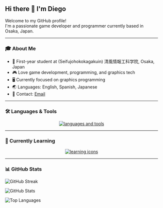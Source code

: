 ## Hi there 👋 I'm Diego

Welcome to my GitHub profile!  
I'm a passionate game developer and programmer currently based in Osaka, Japan.

---

### 🎓 About Me

- 🏫 First-year student at (Seifujohokokagakuin) 清風情報工科学院, Osaka, Japan
- 🎮 Love game development, programming, and graphics tech
- 🖥️ Currently focused on graphics programming
- 🌏 Languages: English, Spanish, Japanese
- 📧 Contact: [Email](mailto:diegomartj03@gmail.com)

---

### 🛠️ Languages & Tools

<p align="center">
  <a href="https://skillicons.dev">
    <img src="https://skillicons.dev/icons?i=c,cpp,cs,py,git,dotnet,html,css,js" alt="languages and tools"/>
  </a>
</p>

---

### 🚀 Currently Learning

<p align="center">
  <a href="https://skillicons.dev">
    <img src="https://skillicons.dev/icons?i=godot,unity,unreal,windows" alt="learning icons"/>
  </a>
</p>

---
<!--
### 🏆 Projects & Achievements

- **[Your Coolest Project](#)** – Short description here (update with your actual projects!)
- **[Another Project](#)** – Description or achievement

*Add links and descriptions to showcase your work!*

---
-->
### 📊 GitHub Stats

<p align="left">
  <img src="https://github-readme-streak-stats.herokuapp.com?user=dieghomj&theme=transparent&hide_border=true&locale=en&short_numbers=true" alt="GitHub Streak"/>
</p>
<p align="left">
  <img src="https://github-readme-stats.vercel.app/api?username=dieghomj&show_icons=true&theme=transparent" alt="GitHub Stats"/>
</p>
<p align="left">
  <img src="https://github-readme-stats.vercel.app/api/top-langs/?username=dieghomj&size_weight=0.5&count_weight=0.5&layout=compact&theme=transparent" alt="Top Languages"/>
</p>

<!--
---

### 🌐 Connect with Me

- [LinkedIn](#) <!-- Add your LinkedIn link if you want 
- [Twitter/X](#) <!-- Add your Twitter/X link if you want 
- [Personal Website](#) <!-- Add your website if you have one 
-->
<!--
---

### ⚡ Fun Fact

> "I turn coffee into code and ideas into games!"

<!--
**dieghomj/dieghomj** is a ✨ _special_ ✨ repository because its `README.md` (this file) appears on your GitHub profile.
-->
